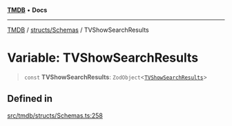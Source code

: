 [**TMDB**](../../../README.md) • **Docs**

***

[TMDB](../../../README.md) / [structs/Schemas](../README.md) / TVShowSearchResults

# Variable: TVShowSearchResults

> `const` **TVShowSearchResults**: `ZodObject`\<[`TVShowSearchResults`](../type-aliases/TVShowSearchResults.md)\>

## Defined in

[src/tmdb/structs/Schemas.ts:258](https://github.com/Norviah/media-hub/blob/d809718af017974e095f312fcfa8bfdf58d3e3e5/src/tmdb/structs/Schemas.ts#L258)
